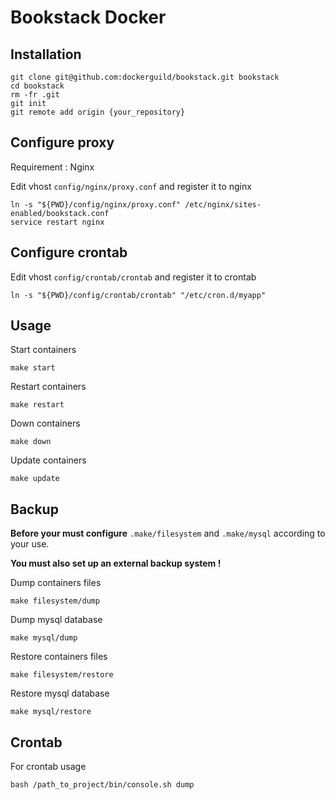 # Bookstack Docker

## Installation

    git clone git@github.com:dockerguild/bookstack.git bookstack
    cd bookstack
    rm -fr .git
    git init
    git remote add origin {your_repository}

## Configure proxy

Requirement : Nginx

Edit vhost `config/nginx/proxy.conf` and register it to nginx

    ln -s "${PWD}/config/nginx/proxy.conf" /etc/nginx/sites-enabled/bookstack.conf
    service restart nginx

## Configure crontab

Edit vhost `config/crontab/crontab` and register it to crontab

    ln -s "${PWD}/config/crontab/crontab" "/etc/cron.d/myapp"

## Usage

Start containers

    make start

Restart containers

    make restart

Down containers

    make down

Update containers

    make update

## Backup

**Before your must configure** `.make/filesystem` and `.make/mysql` according to your use.

**You must also set up an external backup system !**

Dump containers files

    make filesystem/dump

Dump mysql database

    make mysql/dump

Restore containers files

    make filesystem/restore

Restore mysql database

    make mysql/restore

## Crontab

For crontab usage

    bash /path_to_project/bin/console.sh dump
